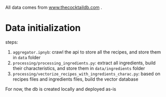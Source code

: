 All data comes from www.thecocktaildb.com .

# Data initialization

steps:
1. `aggregator.ipnyb`: crawl the api to store all the recipes, and store them in `data` folder
2. `processing/processing_ingredients.py`: extract all ingredients, build their characteristics, and store them in `data/ingredients` folder
3. `processing/vectorize_recipes_with_ingredients_charac.py`: based on recipes files and ingredients files, build the vector database

For now, the db is created locally and deployed as-is